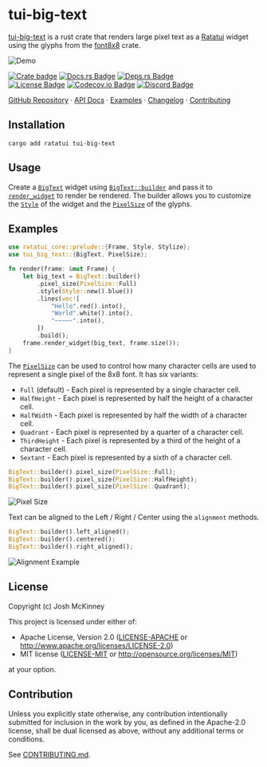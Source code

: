 # tui-big-text

<!-- cargo-rdme start -->

[tui-big-text] is a rust crate that renders large pixel text as a [Ratatui] widget using the
glyphs from the [font8x8] crate.

![Demo](https://vhs.charm.sh/vhs-7DFJFGwBEnUjjLCFSqwEm9.gif)

[![Crate badge]][tui-big-text]
[![Docs.rs Badge]][API Docs]
[![Deps.rs Badge]][Dependency Status]<br>
[![License Badge]](./LICENSE-MIT)
[![Codecov.io Badge]][Code Coverage]
[![Discord Badge]][Ratatui Discord]

[GitHub Repository] · [API Docs] · [Examples] · [Changelog] · [Contributing]

## Installation

```shell
cargo add ratatui tui-big-text
```

## Usage

Create a [`BigText`] widget using [`BigText::builder`] and pass it to [`render_widget`] to
render be rendered. The builder allows you to customize the [`Style`] of the widget and the
[`PixelSize`] of the glyphs.

## Examples

```rust
use ratatui_core::prelude::{Frame, Style, Stylize};
use tui_big_text::{BigText, PixelSize};

fn render(frame: &mut Frame) {
    let big_text = BigText::builder()
        .pixel_size(PixelSize::Full)
        .style(Style::new().blue())
        .lines(vec![
            "Hello".red().into(),
            "World".white().into(),
            "~~~~~".into(),
        ])
        .build();
    frame.render_widget(big_text, frame.size());
}
```

The [`PixelSize`] can be used to control how many character cells are used to represent a single
pixel of the 8x8 font. It has six variants:

- `Full` (default) - Each pixel is represented by a single character cell.
- `HalfHeight` - Each pixel is represented by half the height of a character cell.
- `HalfWidth` - Each pixel is represented by half the width of a character cell.
- `Quadrant` - Each pixel is represented by a quarter of a character cell.
- `ThirdHeight` - Each pixel is represented by a third of the height of a character cell.
- `Sextant` - Each pixel is represented by a sixth of a character cell.

```rust
BigText::builder().pixel_size(PixelSize::Full);
BigText::builder().pixel_size(PixelSize::HalfHeight);
BigText::builder().pixel_size(PixelSize::Quadrant);
```

![Pixel Size](https://vhs.charm.sh/vhs-2E84yH6UJuX1pF7mXYUXxs.gif)

Text can be aligned to the Left / Right / Center using the `alignment` methods.

```rust
BigText::builder().left_aligned();
BigText::builder().centered();
BigText::builder().right_aligned();
```

![Alignment Example](https://vhs.charm.sh/vhs-2GdJCPpXfnOCTsykSPr7AW.gif)

[tui-big-text]: https://crates.io/crates/tui-big-text
[Ratatui]: https://crates.io/crates/ratatui
[font8x8]: https://crates.io/crates/font8x8

<!-- Note that these links are sensitive to breaking with cargo-rdme -->
[`BigText`]: https://docs.rs/tui-big-text/latest/tui_big_text/big_text/struct.BigText.html
[`BigText::builder`]: https://docs.rs/tui-big-text/latest/tui_big_text/big_text/struct.BigText.html#method.builder
[`PixelSize`]: https://docs.rs/tui-big-text/latest/tui_big_text/pixel_size/enum.PixelSize.html
[`render_widget`]: https://docs.rs/ratatui/latest/ratatui/struct.Frame.html#method.render_widget
[`Style`]: https://docs.rs/ratatui/latest/ratatui/style/struct.Style.html

[Crate badge]: https://img.shields.io/crates/v/tui-big-text?logo=rust&style=for-the-badge
[Docs.rs Badge]: https://img.shields.io/docsrs/tui-big-text?logo=rust&style=for-the-badge
[Deps.rs Badge]: https://deps.rs/repo/github/joshka/tui-big-text/status.svg?style=for-the-badge
[License Badge]: https://img.shields.io/crates/l/tui-big-text?style=for-the-badge
[Codecov.io Badge]: https://img.shields.io/codecov/c/github/joshka/tui-big-text?logo=codecov&style=for-the-badge&token=BAQ8SOKEST
[Discord Badge]: https://img.shields.io/discord/1070692720437383208?label=ratatui+discord&logo=discord&style=for-the-badge

[API Docs]: https://docs.rs/crate/tui-big-text/
[Dependency Status]: https://deps.rs/repo/github/joshka/tui-big-text
[Code Coverage]: https://app.codecov.io/gh/joshka/tui-big-text
[Ratatui Discord]: https://discord.gg/pMCEU9hNEj

[GitHub Repository]: https://github.com/joshka/tui-widgets
[Examples]: https://github.com/joshka/tui-widgets/tree/main/tui-big-text/examples
[Changelog]: https://github.com/joshka/tui-widgets/blob/main/tui-big-text/CHANGELOG.md
[Contributing]: https://github.com/joshka/tui-widgets/blob/main/CONTRIBUTING.md

<!-- cargo-rdme end -->

## License

Copyright (c) Josh McKinney

This project is licensed under either of:

- Apache License, Version 2.0 ([LICENSE-APACHE] or <http://www.apache.org/licenses/LICENSE-2.0>)
- MIT license ([LICENSE-MIT] or <http://opensource.org/licenses/MIT>)

at your option.

[LICENSE-APACHE]: /LICENSE-APACHE
[LICENSE-MIT]: /LICENSE-MIT

## Contribution

Unless you explicitly state otherwise, any contribution intentionally submitted for inclusion in the
work by you, as defined in the Apache-2.0 license, shall be dual licensed as above, without any
additional terms or conditions.

See [CONTRIBUTING.md](/CONTRIBUTING.md).
